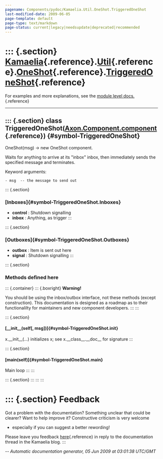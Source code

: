 ```yaml
---
pagename: Components/pydoc/Kamaelia.Util.OneShot.TriggeredOneShot
last-modified-date: 2009-06-05
page-template: default
page-type: text/markdown
page-status: current|legacy|needsupdate|deprecated|recommended
---
```

::: {.section}
[Kamaelia](/Components/pydoc/Kamaelia.html){.reference}.[Util](/Components/pydoc/Kamaelia.Util.html){.reference}.[OneShot](/Components/pydoc/Kamaelia.Util.OneShot.html){.reference}.[TriggeredOneShot](/Components/pydoc/Kamaelia.Util.OneShot.TriggeredOneShot.html){.reference}
==================================================================================================================================================================================================================================================================================

For examples and more explanations, see the [module level
docs.](/Components/pydoc/Kamaelia.Util.OneShot.html){.reference}

------------------------------------------------------------------------

::: {.section}
class TriggeredOneShot([Axon.Component.component](/Docs/Axon/Axon.Component.component.html){.reference}) {#symbol-TriggeredOneShot}
--------------------------------------------------------------------------------------------------------

OneShot(msg) -\> new OneShot component.

Waits for anything to arrive at its \"inbox\" inbox, then immediately
sends the specified message and terminates.

Keyword arguments:

``` {.literal-block}
- msg  -- the message to send out
```

::: {.section}
### [Inboxes]{#symbol-TriggeredOneShot.Inboxes}

-   **control** : Shutdown signalling
-   **inbox** : Anything, as trigger
:::

::: {.section}
### [Outboxes]{#symbol-TriggeredOneShot.Outboxes}

-   **outbox** : Item is sent out here
-   **signal** : Shutdown signalling
:::

::: {.section}
### Methods defined here

::: {.container}
::: {.boxright}
**Warning!**

You should be using the inbox/outbox interface, not these methods
(except construction). This documentation is designed as a roadmap as to
their functionalilty for maintainers and new component developers.
:::
:::

::: {.section}
#### [\_\_init\_\_(self\[, msg\])]{#symbol-TriggeredOneShot.__init__}

x.\_\_init\_\_(\...) initializes x; see x.\_\_class\_\_.\_\_doc\_\_ for
signature
:::

::: {.section}
#### [main(self)]{#symbol-TriggeredOneShot.main}

Main loop
:::
:::

::: {.section}
:::
:::
:::

::: {.section}
Feedback
========

Got a problem with the documentation? Something unclear that could be
clearer? Want to help improve it? Constructive criticism is very welcome
- especially if you can suggest a better rewording!

Please leave you feedback
[here](../../../cgi-bin/blog/blog.cgi?rm=viewpost&nodeid=1142023701){.reference}
in reply to the documentation thread in the Kamaelia blog.
:::

*\-- Automatic documentation generator, 05 Jun 2009 at 03:01:38 UTC/GMT*
